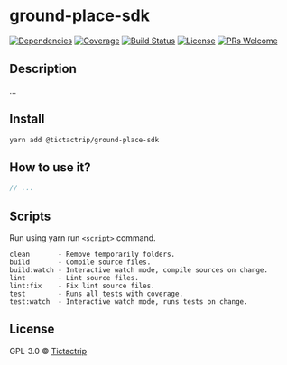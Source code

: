 # ground-place-sdk

[![Dependencies][prod-dependencies-badge]][prod-dependencies]
[![Coverage][coverage-badge]][coverage]
[![Build Status][travis-badge]][travis-ci]
[![License][license-badge]][LICENSE]
[![PRs Welcome][prs-badge]][prs]

## Description

...

## Install

```
yarn add @tictactrip/ground-place-sdk
```

## How to use it?

```js
// ...
```


## Scripts

Run using yarn run `<script>` command.

    clean       - Remove temporarily folders.
    build       - Compile source files.
    build:watch - Interactive watch mode, compile sources on change.
    lint        - Lint source files.
    lint:fix    - Fix lint source files.
    test        - Runs all tests with coverage.
    test:watch  - Interactive watch mode, runs tests on change.

## License

GPL-3.0 © [Tictactrip](https://www.tictactrip.eu)

[prod-dependencies-badge]: https://david-dm.org/tictactrip/ground-place-sdk/status.svg
[prod-dependencies]: https://david-dm.org/tictactrip/ground-place-sdk
[coverage-badge]: https://codecov.io/gh/tictactrip/ground-place-sdk/branch/master/graph/badge.svg
[coverage]: https://codecov.io/gh/tictactrip/ground-place-sdk
[travis-badge]: https://travis-ci.org/tictactrip/ground-place-sdk.svg?branch=master
[travis-ci]: https://travis-ci.org/tictactrip/ground-place-sdk
[license-badge]: https://img.shields.io/badge/license-GPL3-blue.svg?style=flat-square
[license]: https://github.com/tictactrip/ground-place-sdk/blob/master/LICENSE
[prs-badge]: https://img.shields.io/badge/PRs-welcome-brightgreen.svg?style=flat-square
[prs]: http://makeapullrequest.com
